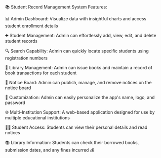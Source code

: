 📚 Student Record Management System Features:

📊 Admin Dashboard: Visualize data with insightful charts and access student enrollment details

➕ Student Management: Admin can effortlessly add, view, edit, and delete student records

🔍 Search Capability: Admin can quickly locate specific students using registration numbers

📖 Library Management: Admin can issue books and maintain a record of book transactions for each student

📌 Notice Board: Admin can publish, manage, and remove notices on the notice board

🔄 Customization: Admin can easily personalize the app's name, logo, and password

🌐 Multi-Institution Support: A web-based application designed for use by multiple educational institutions

👨‍🎓 Student Access: Students can view their personal details and read notices

📚 Library Information: Students can check their borrowed books, submission dates, and any fines incurred 💰